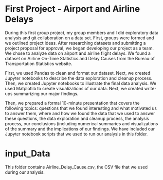 # First Project - Airport and Airline Delays

During this first group project, my group members and I did exploratory data analysis and git collaboration on a data set. First, groups were formed and we outlined project ideas. After researching datasets and submitting a project proposal for approval, we began developing our project as a team. We chose to analyze data on airport and airline flight delays. We found a dataset on Airline On-Time Statistics and Delay Causes from the Bureau of Transportation Statistics website.

First, we used Pandas to clean and format our dataset. Next, we created Jupyter notebooks to describe the data exploration and cleanup process. Then, we created Jupyter notebooks to illustrate the final data analysis. We used Matplotlib to create visualizations of our data. Next, we created write-ups summarizing our major findings. 

Then, we prepared a formal 10-minute presentation that covers the following topics: questions that we found interesting and what motivated us to answer them, where and how we found the data that we used to answer these questions, the data exploration and cleanup process, the analysis process, our conclusions (including numerical summaries and visualizations of the summary and the implications of our findings. We have included our Jupyter notebook scripts that we used to run our analysis in this folder.

# input_Data
This folder contains Airline_Delay_Cause.csv, the CSV file that we used during our analysis.
